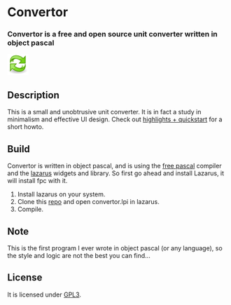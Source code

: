 # Convertor

### Convertor is a free and open source unit converter written in object pascal

![convertor](convertor48.png "convertor")

## Description

This is a small and unobtrusive unit converter. It is in fact a study in minimalism and effective UI design. Check out [highlights + quickstart](quickstart.md) for a short howto.

## Build

Convertor is written in object pascal, and is using the [free pascal](http://www.freepascal.org) compiler and the [lazarus](http://lazarus.freepascal.org) widgets and library. So first go ahead and install Lazarus, it will install fpc with it.

  1. Install lazarus on your system.
  2. Clone this [repo](https://github.com/hdrz/convertor) and open convertor.lpi in lazarus.
  3. Compile.

## Note

This is the first program I ever wrote in object pascal (or any language), so the style and logic are not the best you can find...

## License

It is licensed under [GPL3](gpl-3.0.txt).